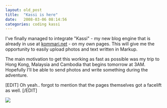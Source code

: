 ```yaml
---
layout: old_post
title:  "Kassi is here"
date:   2008-03-06 08:14:56 
categories: coding kassi 
---
```

I've finally managed to integrate "Kassi"   - my new blog engine that is already in use at [kommari.net](http://www.kommari.net) - on my own pages. This will give me the opportunity to easily upload photos and text written in Markup.

The main motivation to get this working as fast as possible was my trip to Hong Kong, Malaysia and Cambodia that begins tomorrow at 3AM. Hopefully I'll be able to send photos and write something during the adventure.		

[EDIT] Oh yeah.. forgot to mention that the pages themselves got a facelift as well. [/EDIT]

![](c3157ef6d41ad437a7032dd47db28283.png)
